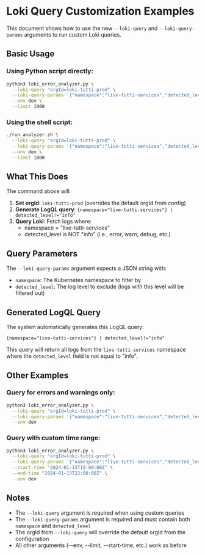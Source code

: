 # Loki Query Customization Examples

This document shows how to use the new `--loki-query` and `--loki-query-params` arguments to run custom Loki queries.

## Basic Usage

### Using Python script directly:

```bash
python3 loki_error_analyzer.py \
  --loki-query "orgId=loki-tutti-prod" \
  --loki-query-params '{"namespace":"live-tutti-services","detected_level":"info"}' \
  --env dev \
  --limit 1000
```

### Using the shell script:

```bash
./run_analyzer.sh \
  --loki-query "orgId=loki-tutti-prod" \
  --loki-query-params '{"namespace":"live-tutti-services","detected_level":"info"}' \
  --env dev \
  --limit 1000
```

## What This Does

The command above will:

1. **Set orgId**: `loki-tutti-prod` (overrides the default orgId from config)
2. **Generate LogQL query**: `{namespace="live-tutti-services"} | detected_level!="info"`
3. **Query Loki**: Fetch logs where:
   - namespace = "live-tutti-services"
   - detected_level is NOT "info" (i.e., error, warn, debug, etc.)

## Query Parameters

The `--loki-query-params` argument expects a JSON string with:

- `namespace`: The Kubernetes namespace to filter by
- `detected_level`: The log level to exclude (logs with this level will be filtered out)

## Generated LogQL Query

The system automatically generates this LogQL query:
```
{namespace="live-tutti-services"} | detected_level!="info"
```

This query will return all logs from the `live-tutti-services` namespace where the `detected_level` field is not equal to "info".

## Other Examples

### Query for errors and warnings only:
```bash
python3 loki_error_analyzer.py \
  --loki-query "orgId=loki-tutti-prod" \
  --loki-query-params '{"namespace":"live-tutti-services","detected_level":"debug"}' \
  --env dev
```

### Query with custom time range:
```bash
python3 loki_error_analyzer.py \
  --loki-query "orgId=loki-tutti-prod" \
  --loki-query-params '{"namespace":"live-tutti-services","detected_level":"info"}' \
  --start-time "2024-01-15T19:00:00Z" \
  --end-time "2024-01-15T22:00:00Z" \
  --env dev
```

## Notes

- The `--loki-query` argument is required when using custom queries
- The `--loki-query-params` argument is required and must contain both `namespace` and `detected_level`
- The orgId from `--loki-query` will override the default orgId from the configuration
- All other arguments (--env, --limit, --start-time, etc.) work as before
